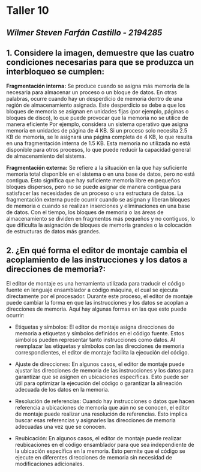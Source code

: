 # Taller 10
## *Wilmer Steven Farfán Castillo - 2194285*

## 1. Considere la imagen, demuestre que las cuatro condiciones necesarias para que se produzca un interbloqueo se cumplen:

**Fragmentación interna:** Se produce cuando se asigna más memoria de la necesaria para almacenar un proceso o un bloque de datos. En otras palabras, ocurre cuando hay un desperdicio de memoria dentro de una región de almacenamiento asignada. Este desperdicio se debe a que los bloques de memoria se asignan en unidades fijas (por ejemplo, páginas o bloques de disco), lo que puede provocar que la memoria no se utilice de manera eficiente Por ejemplo, considera un sistema operativo que asigna memoria en unidades de página de 4 KB. Si un proceso solo necesita 2.5 KB de memoria, se le asignará una página completa de 4 KB, lo que resulta en una fragmentación interna de 1.5 KB. Esta memoria no utilizada no está disponible para otros procesos, lo que puede reducir la capacidad general de almacenamiento del sistema.

**Fragmentación externa:** Se refiere a la situación en la que hay suficiente memoria total disponible en el sistema o en una base de datos, pero no está contigua. Esto significa que hay suficiente memoria libre en pequeños bloques dispersos, pero no se puede asignar de manera contigua para satisfacer las necesidades de un proceso o una estructura de datos. La fragmentación externa puede ocurrir cuando se asignan y liberan bloques de memoria o cuando se realizan inserciones y eliminaciones en una base de datos. Con el tiempo, los bloques de memoria o las áreas de almacenamiento se dividen en fragmentos más pequeños y no contiguos, lo que dificulta la asignación de bloques de memoria grandes o la colocación de estructuras de datos más grandes.


## 2. **¿En qué forma el editor de montaje cambia el acoplamiento de las instrucciones y los datos a direcciones de memoria?:**

El editor de montaje es una herramienta utilizada para traducir el código fuente en lenguaje ensamblador a código máquina, el cual se ejecuta directamente por el procesador. Durante este proceso, el editor de montaje puede cambiar la forma en que las instrucciones y los datos se acoplan a direcciones de memoria. Aquí hay algunas formas en las que esto puede ocurrir:

- Etiquetas y símbolos: El editor de montaje asigna direcciones de memoria a etiquetas y símbolos definidos en el código fuente. Estos símbolos pueden representar tanto instrucciones como datos. Al reemplazar las etiquetas y símbolos con las direcciones de memoria correspondientes, el editor de montaje facilita la ejecución del código.

- Ajuste de direcciones: En algunos casos, el editor de montaje puede ajustar las direcciones de memoria de las instrucciones y los datos para garantizar que se asignen en ubicaciones específicas. Esto puede ser útil para optimizar la ejecución del código o garantizar la alineación adecuada de los datos en la memoria.

- Resolución de referencias: Cuando hay instrucciones o datos que hacen referencia a ubicaciones de memoria que aún no se conocen, el editor de montaje puede realizar una resolución de referencias. Esto implica buscar esas referencias y asignarles las direcciones de memoria adecuadas una vez que se conocen.

- Reubicación: En algunos casos, el editor de montaje puede realizar reubicaciones en el código ensamblador para que sea independiente de la ubicación específica en la memoria. Esto permite que el código se ejecute en diferentes direcciones de memoria sin necesidad de modificaciones adicionales.

